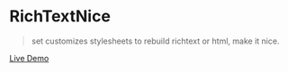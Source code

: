 # RichTextNice 
> set customizes stylesheets to rebuild richtext or html, make it nice.

[Live Demo](https://beanwei.github.io/rtnice)
